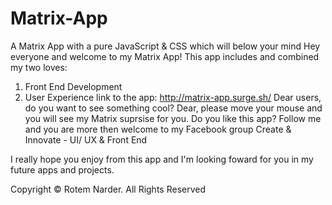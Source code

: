 # Matrix-App
A Matrix App with a pure JavaScript &amp; CSS which will below your mind 
Hey everyone and welcome to my Matrix App! This app includes and combined my two loves:
1) Front End Development
2) User Experience
link to the app:  http://matrix-app.surge.sh/
Dear users, do you want to see something cool? Dear, please move your mouse and you will see my Matrix suprsise for you.
Do you like this app? Follow me and you are more then welcome to my Facebook group Create & Innovate - UI/ UX & Front End

I really hope you enjoy from this app and I'm looking foward for you in my future apps and projects.

Copyright © Rotem Narder. All Rights Reserved
